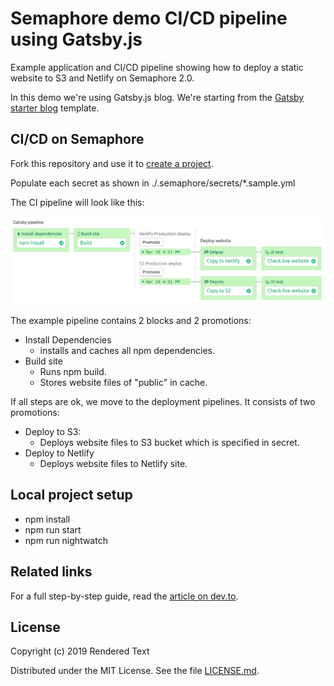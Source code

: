 # Semaphore demo CI/CD pipeline using Gatsby.js

Example application and CI/CD pipeline showing how to deploy a static website
to S3 and Netlify on Semaphore 2.0.

In this demo we're using Gatsby.js blog. We're starting from the [Gatsby starter blog](https://github.com/gatsbyjs/gatsby-starter-blog) template.

## CI/CD on Semaphore

Fork this repository and use it to [create a
project](https://docs.semaphoreci.com/article/63-your-first-project).

Populate each secret as shown in ./.semaphore/secrets/*.sample.yml

The CI pipeline will look like this:

![CI pipeline on Semaphore](images/ci-pipeline-gatsby.png)


The example pipeline contains 2 blocks and 2 promotions:

 - Install Dependencies
    - installs and caches all npm dependencies.
 - Build site
    - Runs npm build.
    - Stores website files of "public" in cache.

If all steps are ok, we move to the deployment pipelines. It consists of two promotions:

 - Deploy to S3:
    - Deploys website files to S3 bucket which is specified in secret.
 - Deploy to Netlify
    - Deploys website files to Netlify site.

## Local project setup

- npm install
- npm run start
- npm run nightwatch

## Related links
For a full step-by-step guide, read the [article on dev.to](https://dev.to/markoa/introduction-to-continuous-integration-and-delivery-with-semaphore-20-3k0m).

## License

Copyright (c) 2019 Rendered Text

Distributed under the MIT License. See the file [LICENSE.md](./LICENSE.md).
